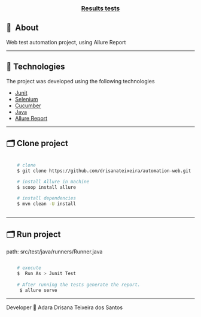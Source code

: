  
 


<h3 align="center">
    <a href="https://cranky-easley-999495.netlify.app/#suites/917b3ffc5c82a39252dec558308b0484/6e2e4bd99d6f2262/">Results tests</a>
<h3 >

 

## 🔖&nbsp; About


Web test automation project, using Allure Report

---

## 🚀 Technologies

The project was developed using the following technologies

- [Junit](https://junit.org/)
- [Selenium](https://www.selenium.dev/documentation/webdriver/)
- [Cucumber](https://cucumber.io/)
- [Java](https://www.java.com/pt-BR/)
- [Allure Report](https://docs.qameta.io/allure-report/gettingstarted/quickstart)

---

## 🗂 Clone project

```bash

    # clone
    $ git clone https://github.com/drisanateixeira/automation-web.git

    # install Allure in machine
    $ scoop install allure

    # install dependencies
    $ mvn clean -U install
 
```

---

## 🗂  Run project

path: src/test/java/runners/Runner.java

```bash

    # execute
    $  Run As > Junit Test
    
    # After running the tests generate the report.
	 $ allure serve
```

---

Developer 💜  Adara Drisana Teixeira dos Santos
